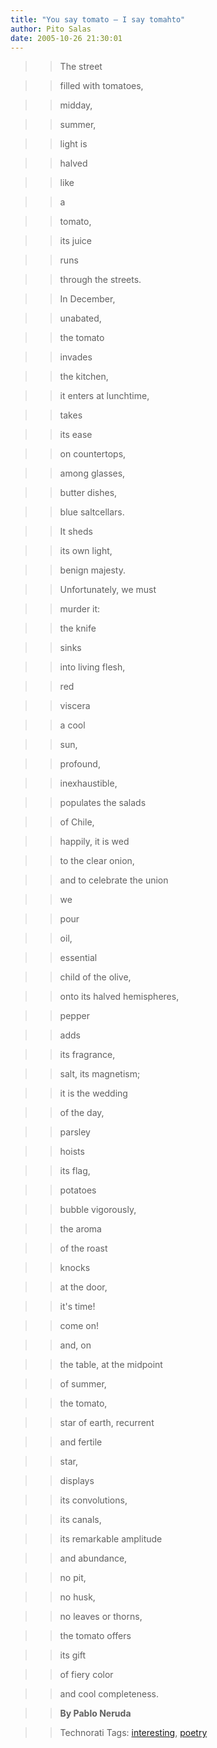 ```yaml
---
title: "You say tomato – I say tomahto"
author: Pito Salas
date: 2005-10-26 21:30:01
---
```


>>

>> The street

>>

>> filled with tomatoes,

>>

>> midday,

>>

>> summer,

>>

>> light is

>>

>> halved

>>

>> like

>>

>> a

>>

>> tomato,

>>

>> its juice

>>

>> runs

>>

>> through the streets.

>>

>> In December,

>>

>> unabated,

>>

>> the tomato

>>

>> invades

>>

>> the kitchen,

>>

>> it enters at lunchtime,

>>

>> takes

>>

>> its ease

>>

>> on countertops,

>>

>> among glasses,

>>

>> butter dishes,

>>

>> blue saltcellars.

>>

>> It sheds

>>

>> its own light,

>>

>> benign majesty.

>>

>> Unfortunately, we must

>>

>> murder it:

>>

>> the knife

>>

>> sinks

>>

>> into living flesh,

>>

>> red

>>

>> viscera

>>

>> a cool

>>

>> sun,

>>

>> profound,

>>

>> inexhaustible,

>>

>> populates the salads

>>

>> of Chile,

>>

>> happily, it is wed

>>

>> to the clear onion,

>>

>> and to celebrate the union

>>

>> we

>>

>> pour

>>

>> oil,

>>

>> essential

>>

>> child of the olive,

>>

>> onto its halved hemispheres,

>>

>> pepper

>>

>> adds

>>

>> its fragrance,

>>

>> salt, its magnetism;

>>

>> it is the wedding

>>

>> of the day,

>>

>> parsley

>>

>> hoists

>>

>> its flag,

>>

>> potatoes

>>

>> bubble vigorously,

>>

>> the aroma

>>

>> of the roast

>>

>> knocks

>>

>> at the door,

>>

>> it's time!

>>

>> come on!

>>

>> and, on

>>

>> the table, at the midpoint

>>

>> of summer,

>>

>> the tomato,

>>

>> star of earth, recurrent

>>

>> and fertile

>>

>> star,

>>

>> displays

>>

>> its convolutions,

>>

>> its canals,

>>

>> its remarkable amplitude

>>

>> and abundance,

>>

>> no pit,

>>

>> no husk,

>>

>> no leaves or thorns,

>>

>> the tomato offers

>>

>> its gift

>>

>> of fiery color

>>

>> and cool completeness.

>>

>> **By Pablo Neruda**

>>

>> Technorati Tags:
[interesting](<http://www.technorati.com/tag/interesting>),
[poetry](<http://www.technorati.com/tag/poetry>)


